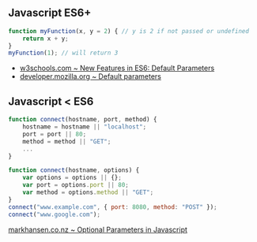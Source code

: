 ## Javascript ES6+

```javascript
function myFunction(x, y = 2) { // y is 2 if not passed or undefined
    return x + y;
}
myFunction(1); // will return 3
```
- [w3schools.com ~ New Features in ES6: Default Parameters](https://www.w3schools.com/js/js_es6.asp?&url=57#mark_param)
- [developer.mozilla.org ~ Default parameters](https://developer.mozilla.org/en-US/docs/Web/JavaScript/Reference/Functions/Default_parameters)

## Javascript < ES6

```javascript
function connect(hostname, port, method) {
    hostname = hostname || "localhost";
    port = port || 80;
    method = method || "GET";
    ...
}
```

```javascript
function connect(hostname, options) {
    var options = options || {};
    var port = options.port || 80;
    var method = options.method || "GET";
}
connect("www.example.com", { port: 8080, method: "POST" });
connect("www.google.com");
```

[markhansen.co.nz ~ Optional Parameters in Javascript](https://www.markhansen.co.nz/javascript-optional-parameters/)
